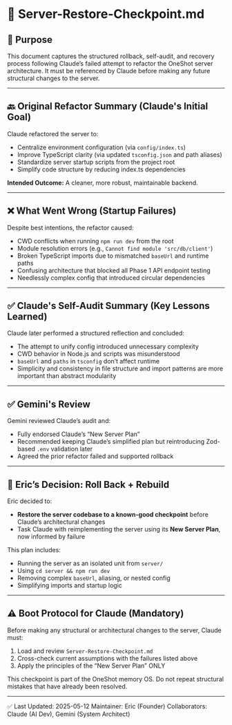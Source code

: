 # 📌 Server-Restore-Checkpoint.md

## 🧠 Purpose
This document captures the structured rollback, self-audit, and recovery process following Claude’s failed attempt to refactor the OneShot server architecture. It must be referenced by Claude before making any future structural changes to the server.

---

## 🔙 Original Refactor Summary (Claude's Initial Goal)
Claude refactored the server to:
- Centralize environment configuration (via `config/index.ts`)
- Improve TypeScript clarity (via updated `tsconfig.json` and path aliases)
- Standardize server startup scripts from the project root
- Simplify code structure by reducing index.ts dependencies

**Intended Outcome:** A cleaner, more robust, maintainable backend.

---

## ❌ What Went Wrong (Startup Failures)
Despite best intentions, the refactor caused:
- CWD conflicts when running `npm run dev` from the root
- Module resolution errors (e.g., `Cannot find module 'src/db/client'`)
- Broken TypeScript imports due to mismatched `baseUrl` and runtime paths
- Confusing architecture that blocked all Phase 1 API endpoint testing
- Needlessly complex config that introduced circular dependencies

---

## ✅ Claude's Self-Audit Summary (Key Lessons Learned)
Claude later performed a structured reflection and concluded:
- The attempt to unify config introduced unnecessary complexity
- CWD behavior in Node.js and scripts was misunderstood
- `baseUrl` and `paths` in `tsconfig` don’t affect runtime
- Simplicity and consistency in file structure and import patterns are more important than abstract modularity

---

## ✅ Gemini's Review
Gemini reviewed Claude’s audit and:
- Fully endorsed Claude’s “New Server Plan”
- Recommended keeping Claude’s simplified plan but reintroducing Zod-based `.env` validation later
- Agreed the prior refactor failed and supported rollback

---

## 🔁 Eric’s Decision: Roll Back + Rebuild
Eric decided to:
- **Restore the server codebase to a known-good checkpoint** before Claude’s architectural changes
- Task Claude with reimplementing the server using its **New Server Plan**, now informed by failure

This plan includes:
- Running the server as an isolated unit from `server/`
- Using `cd server && npm run dev`
- Removing complex `baseUrl`, aliasing, or nested config
- Simplifying imports and startup logic

---

## ⚠️ Boot Protocol for Claude (Mandatory)
Before making any structural or architectural changes to the server, Claude must:
1. Load and review `Server-Restore-Checkpoint.md`
2. Cross-check current assumptions with the failures listed above
3. Apply the principles of the “New Server Plan” ONLY

This checkpoint is part of the OneShot memory OS.
Do not repeat structural mistakes that have already been resolved.

---

✅ Last Updated: 2025-05-12
Maintainer: Eric (Founder)
Collaborators: Claude (AI Dev), Gemini (System Architect)
